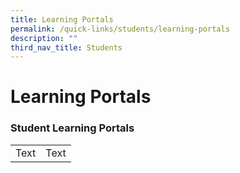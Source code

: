 ```yaml
---
title: Learning Portals
permalink: /quick-links/students/learning-portals
description: ""
third_nav_title: Students
---
```

# **Learning Portals**

### Student Learning Portals

|  |    |
| -------- | -------- |
| Text     | Text     |

